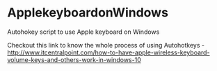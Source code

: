 # ApplekeyboardonWindows
Autohokey script to use Apple keyboard on Windows 


Checkout this link to know the whole process of using Autohotkeys - http://www.itcentralpoint.com/how-to-have-apple-wireless-keyboard-volume-keys-and-others-work-in-windows-10


